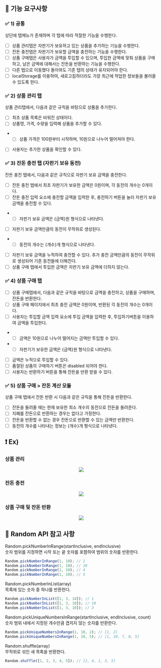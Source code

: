 ## 🙌 기능 요구사항

### ✅ 1) 공통
상단에 탭메뉴가 존재하며 각 탭에 따라 적절한 기능을 수행한다.

- [ ] 상품 관리탭은 자판기가 보유하고 있는 상품을 추가하는 기능을 수행한다.
- [ ] 잔돈 충전탭은 자판기가 보유할 금액을 충전하는 기능을 수행한다.
- [ ] 상품 구매탭은 사용자가 금액을 투입할 수 있으며, 투입한 금액에 맞춰 상품을 구매하고, 남은 금액에 대해서는 잔돈을 반환하는 기능을 수행한다.
- [ ] 다른 탭으로 이동했다 돌아와도 기존 탭의 상태가 유지되어야 한다.
- [ ] localStorage를 이용하여, 새로고침하더라도 가장 최근에 작업한 정보들을 불러올 수 있도록 한다.

### ✅ 2) 상품 관리 탭
상품 관리탭에서, 다음과 같은 규칙을 바탕으로 상품을 추가한다.

- [ ] 최초 상품 목록은 비워진 상태이다.
- [ ] 상품명, 가격, 수량을 입력해 상품을 추가할 수 있다.
- - [ ] 상품 가격은 100원부터 시작하며, 10원으로 나누어 떨어져야 한다.
- [ ] 사용자는 추가한 상품을 확인할 수 있다.

### ✅ 3) 잔돈 충전 탭 (자판기 보유 동전)
잔돈 충전 탭에서, 다음과 같은 규칙으로 자판기 보유 금액을 충전한다.

- [ ] 잔돈 충전 탭에서 최초 자판기가 보유한 금액은 0원이며, 각 동전의 개수는 0개이다.
- [ ] 잔돈 충전 입력 요소에 충전할 금액을 입력한 후, 충전하기 버튼을 눌러 자판기 보유 금액을 충전할 수 있다.
- - [ ] 자판기 보유 금액은 {금액}원 형식으로 나타낸다.
- [ ] 자판기 보유 금액만큼의 동전이 무작위로 생성된다.
- - [ ] 동전의 개수는 {개수}개 형식으로 나타낸다.
- [ ] 자판기 보유 금액을 누적하여 충전할 수 있다. 추가 충전 금액만큼의 동전이 무작위로 생성되어 기존 동전들에 더해진다.
- [ ] 상품 구매 탭에서 투입한 금액은 자판기 보유 금액에 더하지 않는다.

### ✅ 4) 상품 구매 탭
- [ ] 상품 구매탭에서, 다음과 같은 규칙을 바탕으로 금액을 충전하고, 상품을 구매하며, 잔돈을 반환한다.
- [ ] 상품 구매 페이지에서 최초 충전 금액은 0원이며, 반환된 각 동전의 개수는 0개이다.
- [ ] 사용자는 투입할 금액 입력 요소에 투입 금액을 입력한 후, 투입하기버튼을 이용하여 금액을 투입한다.
- -  [ ] 금액은 10원으로 나누어 떨어지는 금액만 투입할 수 있다.
- -  [ ] 자판기가 보유한 금액은 {금액}원 형식으로 나타낸다.
- [ ] 금액은 누적으로 투입할 수 있다.
- [ ] 품절된 상품의 구매하기 버튼은 disabled 되어야 한다.
- [ ] 사용자는 반환하기 버튼을 통해 잔돈을 반환 받을 수 있다.

### ✅ 5) 상품 구매 > 잔돈 계산 모듈
상품 구매 탭에서 잔돈 반환 시 다음과 같은 규칙을 통해 잔돈을 반환한다.

- [ ] 잔돈을 돌려줄 때는 현재 보유한 최소 개수의 동전으로 잔돈을 돌려준다.
- [ ] 지폐를 잔돈으로 반환하는 경우는 없다고 가정한다.
- [ ] 잔돈을 반환할 수 없는 경우 잔돈으로 반환할 수 있는 금액만 반환한다.
- [ ] 동전의 개수를 나타내는 정보는 {개수}개 형식으로 나타낸다.

## ❗️ Ex) 

### 상품 관리

<p align="center">
<img src="https://raw.githubusercontent.com/woowacourse/javascript-vendingmachine-precourse/main/images/demo_product.gif">
</p>

### 잔돈 충전

<p align="center">
<img src="https://raw.githubusercontent.com/woowacourse/javascript-vendingmachine-precourse/main/images/demo_coin.gif">
</p>

### 상품 구매 및 잔돈 반환

<p align="center">
<img src="https://raw.githubusercontent.com/woowacourse/javascript-vendingmachine-precourse/main/images/demo_purchase.gif">
</p>

## 🌈 Random API 참고 사항

Random.pickNumberInRange(startInclusive, endInclusive)   
숫자 범위를 지정하면 시작 또는 끝 숫자를 포함하여 범위의 숫자를 반환한다.
```javascript
Random.pickNumberInRange(1, 10); // 1
Random.pickNumberInRange(1, 10); // 10
Random.pickNumberInRange(1, 10); // 4
Random.pickNumberInRange(1, 10); // 5
```

Random.pickNumberInList(array)   
목록에 있는 숫자 중 하나를 반환한다.
```javascript
Random.pickNumberInList([1, 3, 10]); // 1
Random.pickNumberInList([1, 3, 10]); // 10
Random.pickNumberInList([1, 3, 10]); // 3
```

Random.pickUniqueNumbersInRange(startInclusive, endInclusive, count)   
숫자 범위 내에서 지정된 개수만큼 겹치지 않는 숫자를 반환한다.
```javascript
Random.pickUniqueNumbersInRange(1, 10, 2); // [1, 2]
Random.pickUniqueNumbersInRange(1, 10, 5); // [1, 10, 7, 8, 5]
```

Random.shuffle(array)   
무작위로 섞인 새 목록을 반환한다.
```javascript
Random.shuffle([1, 2, 3, 4, 5]); // [2, 4, 1, 3, 5]
```